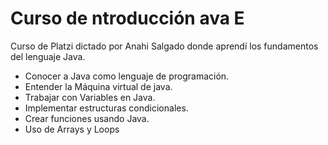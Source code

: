 # Curso de ntroducción  ava E
Curso de Platzi dictado por Anahi Salgado donde aprendí los fundamentos del lenguaje Java.
- Conocer a Java como lenguaje de programación.
- Entender la Máquina virtual de java.
- Trabajar con Variables en Java.
- Implementar estructuras condicionales.
- Crear funciones usando Java.
- Uso de Arrays y Loops
